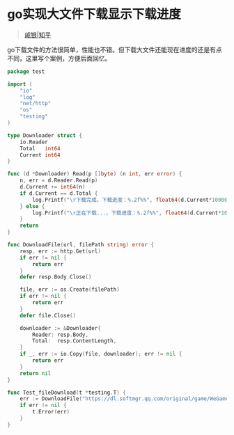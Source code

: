 [//]:# (2021/10/26 15:42|GOLANG|https://img0.baidu.com/it/u=1375412460,640457515&fm=26&fmt=auto)
# go实现大文件下载显示下载进度
> [戚银|知乎](https://img2.baidu.com/it/u=992881976,3112014153&fm=253&fmt=auto&app=120&f=JPEG?w=901&h=500)

go下载文件的方法很简单，性能也不错。但下载大文件还能现在进度的还是有点不同，这里写个案例，方便后面回忆。


```go
package test

import (
	"io"
	"log"
	"net/http"
	"os"
	"testing"
)

type Downloader struct {
	io.Reader
	Total   int64
	Current int64
}

func (d *Downloader) Read(p []byte) (n int, err error) {
	n, err = d.Reader.Read(p)
	d.Current += int64(n)
	if d.Current == d.Total {
		log.Printf("\r下载完成，下载进度：%.2f%%", float64(d.Current*10000/d.Total)/100)
	} else {
		log.Printf("\r正在下载...，下载进度：%.2f%%", float64(d.Current*10000/d.Total)/100)
	}
	return
}

func DownloadFile(url, filePath string) error {
	resp, err := http.Get(url)
	if err != nil {
		return err
	}
	defer resp.Body.Close()

	file, err := os.Create(filePath)
	if err != nil {
		return err
	}
	defer file.Close()

	downloader := &Downloader{
		Reader: resp.Body,
		Total:  resp.ContentLength,
	}
	if _, err := io.Copy(file, downloader); err != nil {
		return err
	}
	return nil
}

func Test_fileDownload(t *testing.T) {
	err := DownloadFile("https://dl.softmgr.qq.com/original/game/WeGameSetup3.32.4.6183_gjwegame_0_0.exe", "./wegame.exe")
	if err != nil {
		t.Error(err)
	}
}
```

